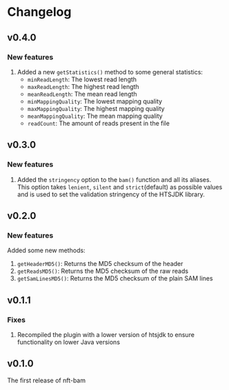 # Changelog

## v0.4.0

### New features

1. Added a new `getStatistics()` method to some general statistics:
    - `minReadLength`: The lowest read length
    - `maxReadLength`: The highest read length
    - `meanReadLength`: The mean read length 
    - `minMappingQuality`: The lowest mapping quality
    - `maxMappingQuality`: The highest mapping quality
    - `meanMappingQuality`: The mean mapping quality
    - `readCount`: The amount of reads present in the file

## v0.3.0

### New features

1. Added the `stringency` option to the `bam()` function and all its aliases. This option takes `lenient`, `silent` and `strict`(default) as possible values and is used to set the validation stringency of the HTSJDK library.

## v0.2.0

### New features

Added some new methods:

1. `getHeaderMD5()`: Returns the MD5 checksum of the header
2. `getReadsMD5()`: Returns the MD5 checksum of the raw reads
3. `getSamLinesMD5()`: Returns the MD5 checksum of the plain SAM lines

## v0.1.1

### Fixes

1. Recompiled the plugin with a lower version of htsjdk to ensure functionality on lower Java versions

## v0.1.0

The first release of nft-bam